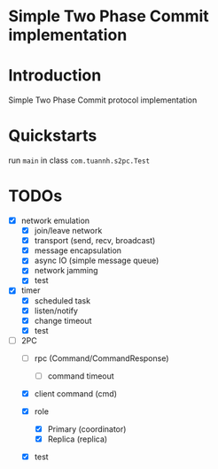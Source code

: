 # Simple Two Phase Commit implementation

# Introduction

Simple Two Phase Commit protocol implementation

# Quickstarts

run `main` in class `com.tuannh.s2pc.Test`

# TODOs

- [x] network emulation
    - [x] join/leave network
    - [x] transport (send, recv, broadcast)
    - [x] message encapsulation
    - [x] async IO (simple message queue)
    - [x] network jamming
    - [x] test
- [x] timer
    - [x] scheduled task
    - [x] listen/notify
    - [x] change timeout
    - [x] test
- [ ] 2PC
    - [ ] rpc (Command/CommandResponse)
        - [ ] command timeout
    - [x] client command (cmd)
    - [x] role
        - [x] Primary (coordinator)
        - [x] Replica (replica)
    - [x] test
    
